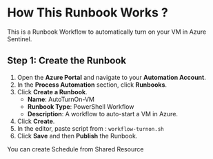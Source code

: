 # How This Runbook Works ?

This is a Runbook Workflow to automatically turn on your VM in Azure Sentinel.

## Step 1: Create the Runbook

1. Open the **Azure Portal** and navigate to your **Automation Account**.
2. In the **Process Automation** section, click **Runbooks**.
3. Click **Create a Runbook**.
   - **Name**: AutoTurnOn-VM
   - **Runbook Type**: PowerShell Workflow
   - **Description**: A workflow to auto-start a VM in Azure.
4. Click **Create**.
5. In the editor, paste script from : `workflow-turnon.sh`
6. Click **Save** and then **Publish** the Runbook.

You can create Schedule from Shared Resource

